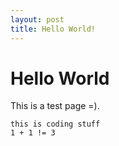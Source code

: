 ```yaml
---
layout: post
title: Hello World!
---
```


Hello World
===========

This is a test page =).

    this is coding stuff
    1 + 1 != 3
